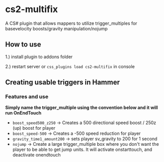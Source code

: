 # cs2-multifix
A CS# plugin that allows mappers to utilize trigger_multiples for basevelocity boosts/gravity manipulation/nojump

## How to use
1.) install plugin to addons folder

2.) restart server or `css_plugins load cs2-multifix` in console

## Creating usable triggers in Hammer
### Features and use
**Simply name the trigger_multiple using the convention below and it will run OnEndTouch**
- `boost_speed500_z250` -> Creates a 500 directional speed boost / 250z (up) boost for player
- `boost_speed-500` -> Creates a -500 speed reduction for player
- `gravity_time1_amount200` -> sets player sv_gravity to 200 for 1 second
- `nojump` -> Create a large trigger_multiple box where you don't want the player to be able to get jump units. It will activate onstarttouch, and deactivate onendtouch
